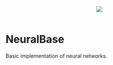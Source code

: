 <div align="center">
  <img src="http://www.stud.fit.vutbr.cz/~xkohut08/logoNeuralBase2.png"><br><br>
</div>

# NeuralBase
Basic implementation of neural networks.

